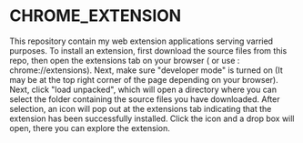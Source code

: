 # CHROME_EXTENSION
This repository contain my web extension applications serving varried purposes. To install an extension, first download the source files from this repo, then open the extensions tab on your browser ( or use : chrome://extensions). Next, make sure "developer mode" is turned on (It may be at the top right corner of the page depending on your browser). Next, click "load unpacked", which will open a directory where you can select the folder containing the source files you have downloaded. After selection, an icon will pop out at the extensions tab indicating that the extension has been successfully installed. Click the icon and a drop box will open, there you can explore the extension.
